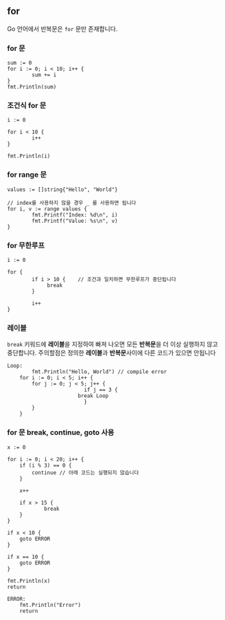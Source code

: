 ## for
Go 언어에서 반복문은 `for` 문만 존재합니다.  

### for 문
```
sum := 0
for i := 0; i < 10; i++ {
        sum += i
}
fmt.Println(sum)
```

### 조건식 for 문
```
i := 0

for i < 10 {
        i++	
}

fmt.Println(i)
```

### for range 문
```
values := []string{"Hello", "World"}

// index를 사용하지 않을 경우 _ 를 사용하면 됩니다
for i, v := range values {
        fmt.Printf("Index: %d\n", i)
        fmt.Printf("Value: %s\n", v)
}
```

### for 무한루프 

```
i := 0

for {
        if i > 10 {    // 조건과 일치하면 무한루프가 중단됩니다
             break
        }
    
        i++
}
```

### 레이블
`break` 키워드에 **레이블**을 지정하여 빠져 나오면 모든 **반복문**을 더 이상 실행하지 않고 중단합니다. 주의할점은 정의한 **레이블**과 **반복문**사이에 다른 코드가 있으면 안됩니다
```
Loop:
        fmt.Println("Hello, World") // compile error
	for i := 0; i < 5; i++ {
		for j := 0; j < 5; j++ {
                         if j == 3 {
       			       break Loop
                         }
		}
	}
```


### for 문 break, continue, goto 사용
```
x := 0
	
for i := 0; i < 20; i++ {
	if (i % 3) == 0 {
		continue // 아래 코드는 실행되지 않습니다
	}

	x++

	if x > 15 {
			break
	}
}

if x < 10 {
	goto ERROR
}

if x == 10 {
	goto ERROR
}

fmt.Println(x)
return

ERROR:
	fmt.Println("Error")
	return
```

